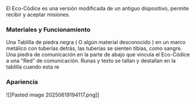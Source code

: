 El Eco-Códice es una versión modificada de un antiguo dispositivo, permite recibir y aceptar misiones.
### Materiales y Funcionamiento
Una Tablilla de piedra negra ( O algún material desconocido ) en un marco metálico con tuberías detrás, las tuberías se sienten tibias, como sangre. 
Una piedra de comunicación en la parte de abajo que vincula el Eco-Códice a una "Red" de comunicación. Runas y texto se tallan y destallan en la tablilla cuando esta re
### Apariencia
![[Pasted image 20250619194117.png]]